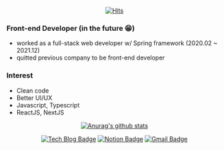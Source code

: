<div align=center>
  
[![Hits](https://hits.seeyoufarm.com/api/count/incr/badge.svg?url=https%3A%2F%2Fgithub.com%2Fstarhn87&count_bg=%2379C83D&title_bg=%23555555&icon=&icon_color=%23E7E7E7&title=hits&edge_flat=false)](https://hits.seeyoufarm.com)
  
</div>

### Front-end Developer (in the future 😁)
- worked as a full-stack web developer w/ Spring framework (2020.02 ~ 2021.12)
- quitted previous company to be front-end developer

### Interest
- Clean code
- Better UI/UX
- Javascript, Typescript
- ReactJS, NextJS
  
<div align=center>

[![Anurag's github stats](https://github-readme-stats.vercel.app/api?username=starhn87)](https://github.com/anuraghazra/github-readme-stats)
<div>

<div align=center>
  
[![Tech Blog Badge](http://img.shields.io/badge/-Blog-black?style=flat-square&logo=velog&link=https://velog.io/@dkdlel102)](https://velog.io/@dkdlel102)
[![Notion Badge](http://img.shields.io/badge/-Notion-white?style=flat-square&logo=Notion&logoColor=black&link=https://www.notion.so/realman/Jimmy-d0f1d7dec7b247e58947d2bcd4f58dab)](https://www.notion.so/realman/Jimmy-d0f1d7dec7b247e58947d2bcd4f58dab)
[![Gmail Badge](https://img.shields.io/badge/Gmail-d14836?style=flat-square&logo=Gmail&logoColor=white&link=mailto:starhn87@gmail.com)](mailto:starhn87@gmail.com)
</div>
